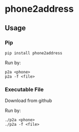 # phone2address

## Usage

### Pip

```
pip install phone2address
```

Run by:

```
p2a <phone>
p2a -f <file>
```

### Executable File

Download from github

Run by:

```
./p2a <phone>
./p2a -f <file>
```
